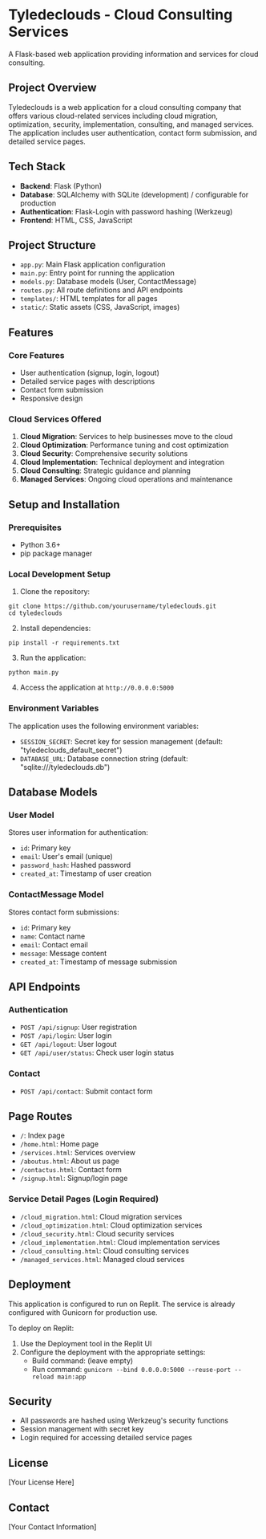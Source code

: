 
# Tyledeclouds - Cloud Consulting Services

A Flask-based web application providing information and services for cloud consulting.

## Project Overview

Tyledeclouds is a web application for a cloud consulting company that offers various cloud-related services including cloud migration, optimization, security, implementation, consulting, and managed services. The application includes user authentication, contact form submission, and detailed service pages.

## Tech Stack

- **Backend**: Flask (Python)
- **Database**: SQLAlchemy with SQLite (development) / configurable for production
- **Authentication**: Flask-Login with password hashing (Werkzeug)
- **Frontend**: HTML, CSS, JavaScript

## Project Structure

- `app.py`: Main Flask application configuration
- `main.py`: Entry point for running the application
- `models.py`: Database models (User, ContactMessage)
- `routes.py`: All route definitions and API endpoints
- `templates/`: HTML templates for all pages
- `static/`: Static assets (CSS, JavaScript, images)

## Features

### Core Features

- User authentication (signup, login, logout)
- Detailed service pages with descriptions
- Contact form submission
- Responsive design

### Cloud Services Offered

1. **Cloud Migration**: Services to help businesses move to the cloud
2. **Cloud Optimization**: Performance tuning and cost optimization
3. **Cloud Security**: Comprehensive security solutions
4. **Cloud Implementation**: Technical deployment and integration
5. **Cloud Consulting**: Strategic guidance and planning
6. **Managed Services**: Ongoing cloud operations and maintenance

## Setup and Installation

### Prerequisites

- Python 3.6+
- pip package manager

### Local Development Setup

1. Clone the repository:
```
git clone https://github.com/yourusername/tyledeclouds.git
cd tyledeclouds
```

2. Install dependencies:
```
pip install -r requirements.txt
```

3. Run the application:
```
python main.py
```

4. Access the application at `http://0.0.0.0:5000`

### Environment Variables

The application uses the following environment variables:

- `SESSION_SECRET`: Secret key for session management (default: "tyledeclouds_default_secret")
- `DATABASE_URL`: Database connection string (default: "sqlite:///tyledeclouds.db")

## Database Models

### User Model

Stores user information for authentication:

- `id`: Primary key
- `email`: User's email (unique)
- `password_hash`: Hashed password
- `created_at`: Timestamp of user creation

### ContactMessage Model

Stores contact form submissions:

- `id`: Primary key
- `name`: Contact name
- `email`: Contact email
- `message`: Message content
- `created_at`: Timestamp of message submission

## API Endpoints

### Authentication

- `POST /api/signup`: User registration
- `POST /api/login`: User login
- `GET /api/logout`: User logout
- `GET /api/user/status`: Check user login status

### Contact

- `POST /api/contact`: Submit contact form

## Page Routes

- `/`: Index page
- `/home.html`: Home page
- `/services.html`: Services overview
- `/aboutus.html`: About us page
- `/contactus.html`: Contact form
- `/signup.html`: Signup/login page

### Service Detail Pages (Login Required)

- `/cloud_migration.html`: Cloud migration services
- `/cloud_optimization.html`: Cloud optimization services
- `/cloud_security.html`: Cloud security services
- `/cloud_implementation.html`: Cloud implementation services 
- `/cloud_consulting.html`: Cloud consulting services
- `/managed_services.html`: Managed cloud services

## Deployment

This application is configured to run on Replit. The service is already configured with Gunicorn for production use.

To deploy on Replit:

1. Use the Deployment tool in the Replit UI
2. Configure the deployment with the appropriate settings:
   - Build command: (leave empty)
   - Run command: `gunicorn --bind 0.0.0.0:5000 --reuse-port --reload main:app`

## Security

- All passwords are hashed using Werkzeug's security functions
- Session management with secret key
- Login required for accessing detailed service pages

## License

[Your License Here]

## Contact

[Your Contact Information]
